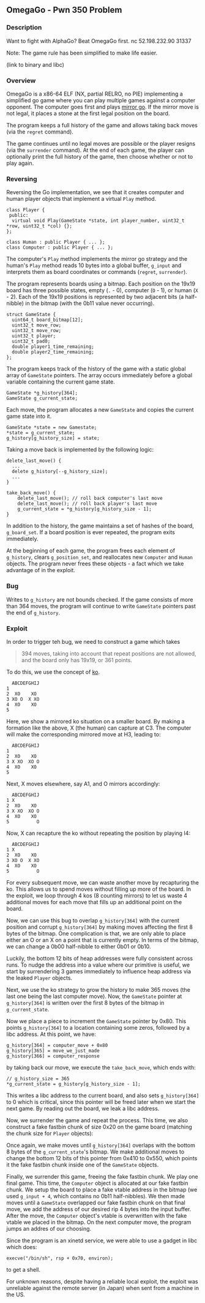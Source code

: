 ## OmegaGo - Pwn 350 Problem

### Description

Want to fight with AlphaGo? Beat OmegaGo first.
nc 52.198.232.90 31337

Note: The game rule has been simplified to make life easier.

(link to binary and libc)

### Overview

OmegaGo is a x86-64 ELF (NX, partial RELRO, no PIE) implementing a
simplified go game where you can play multiple games against a computer
opponent. The computer goes first and plays
[mirror go](http://senseis.xmp.net/?MirrorGo).  If the mirror move is
not legal, it places a stone at the first legal position on the board.

The program keeps a full history of the game and allows taking back moves (via
the `regret` command).

The game continues until no legal moves are possible or the player
resigns (via the `surrender` command). At the end of each game, the
player can optionally print the full history of the game, then choose
whether or not to play again.

### Reversing

Reversing the Go implementation, we see that it creates computer and
human player objects that implement a virtual `Play` method.

```
class Player {
 public:
  virtual void Play(GameState *state, int player_number, uint32_t *row, uint32_t *col) {};
};

class Human : public Player { ... };
class Computer : public Player { ... };
```

The computer's `Play` method implements the mirror go strategy and the
human's `Play` method reads 10 bytes into a global buffer, `g_input` and
interprets them as board coordinates or commands (`regret`,
`surrender`).

The program represents boards using a bitmap. Each position on the 19x19
board has three possible states, empty (`.` - 0), computer (`O` - 1), or
human (`X` - 2). Each of the 19x19 positions is represented by two
adjacent bits (a half-nibble) in the bitmap (with the 0b11 value never
occurring).

```
struct GameState {
  uint64_t board_bitmap[12];
  uint32_t move_row;
  uint32_t move_row;
  uint32_t player;
  uint32_t pad0;
  double player1_time_remaining;
  double player2_time_remaining;
};
```

The program keeps track of the history of the game with a static global
array of `GameState` pointers. The array occurs immediately before a
global variable containing the current game state.

```
GameState *g_history[364];
GameState g_current_state;
```

Each move, the program allocates a new `GameState` and copies the
current game state into it. 

```
GameState *state = new Gamestate;
*state = g_current_state;
g_history[g_history_size] = state;
```

Taking a move back is implemented by the following logic:

```
delete_last_move() {
  ...
  delete g_history[--g_history_size];
  ...
}

take_back_move() {
	delete_last_move(); // roll back computer's last move
	delete_last_move(); // roll back player's last move
	g_current_state = *g_history[g_history_size - 1];
}
```

In addition to the history, the game maintains a set of hashes of the
board, `g_board_set`. If a board position is ever repeated, the program
exits immediately.

At the beginning of each game, the program frees each element of
`g_history`, clears `g_position_set`, and reallocates new `Computer` and
`Human` objects. The program never frees these objects - a fact which we
take advantage of in the exploit.

### Bug

Writes to `g_history` are not bounds checked. If the game consists of
more than 364 moves, the program will continue to write `GameState`
pointers past the end of `g_history`.

### Exploit

In order to trigger teh bug, we need to construct a game which takes
>394 moves, taking into account that repeat positions are not allowed,
and the board only has 19x19, or 361 points.

To do this, we use the concept of [ko](http://senseis.xmp.net/?ko).

```
  ABCDEFGHIJ
1 
2  XO    XO
3 XO O  X XO
4  XO    XO
5
```

Here, we show a mirrored ko situation on a smaller board. By making a
formation like the above, X (the human) can capture at C3. The computer
will make the corresponding mirrored move at H3, leading to:

```
  ABCDEFGHIJ
1 
2  XO    XO
3 X XO  XO O
4  XO    XO
5 
```

Next, X moves elsewhere, say A1, and O mirrors accordingly:

```
  ABCDEFGHIJ
1 X
2  XO    XO
3 X XO  XO O
4  XO    XO
5          O
```

Now, X can recapture the ko without repeating the position by playing
I4:

```
  ABCDEFGHIJ
1 X
2  XO    XO
3 XO O  X XO
4  XO    XO
5          O
```

For every subsequent move, we can waste another move by recapturing the
ko. This allows us to spend moves without filling up more of the board.
In the exploit, we loop through 4 kos (8 counting mirrors) to let us
waste 4 additional moves for each move that fills up an additional point
on the board.

Now, we can use this bug to overlap `g_history[364]` with the current
position and corrupt `g_history[364]` by making moves affecting the
first 8 bytes of the bitmap. One complication is that, we are only able
to place either an O or an X on a point that is currently empty. In
terms of the bitmap, we can change a 0b00 half-nibble to either 0b01 or
0b10.

Luckily, the bottom 12 bits of heap addresses were fully consistent
across runs. To nudge the address into a value where our primitive is
useful, we start by surrendering 3 games immediately to influence heap
address via the leaked `Player` objects.

Next, we use the ko strategy to grow the history to make 365 moves (the
last one being the last computer move). Now, the `GameState` pointer at
`g_history[364]` is written over the first 8 bytes of the bitmap in
`g_current_state`.

Now we place a piece to increment the `GameState` pointer by 0x80. This
points `g_history[364]` to a location containing some zeros, followed by
a libc address. At this point, we have:

```
g_history[364] = computer_move + 0x80
g_history[365] = move_we_just_made
g_history[366] = computer_response
```

by taking back our move, we execute the `take_back_move`, which ends
with:

```
// g_history_size = 365
*g_current_state = g_history[g_history_size - 1];

```

This writes a libc address to the current board, and also sets
`g_history[364]` to 0 which is critical, since this pointer will be
freed later when we start the next game. By reading out the board, we
leak a libc address.

Now, we surrender the game and repeat the process. This time, we also
construct a fake fastbin chunk of size 0x20 on the game board (matching
the chunk size for `Player` objects):

Once again, we make moves until `g_history[364]` overlaps with the
bottom 8 bytes of the `g_current_state`'s bitmap. We make additional
moves to change the bottom 12 bits of this pointer from 0x410 to 0x550,
which points it the fake fastbin chunk inside one of the `GameState`
objects.

Finally, we surrender this game, freeing the fake fastbin chunk. We play
one final game. This time, the `Computer` object is allocated at our
fake fastbin chunk. We setup the board to place a fake vtable address in
the bitmap (we used `g_input + 4`, which contains no 0b11 half-nibbles).
We then made moves until a `GameState` overlapped our fake fastbin
chunk on that final move, we add the address of our desired rip 4 bytes
into the input buffer. After the move, the `Computer` object's vtable is
overwritten with the fake vtable we placed in the bitmap. On the next
computer move, the program jumps an addres of our choosing.

Since the program is an xinetd service, we were able to use a gadget in libc which does:

```
execve("/bin/sh", rsp + 0x70, environ);
```

to get a shell.

For unknown reasons, despite having a reliable local exploit, the
exploit was unreliable against the remote server (in Japan) when sent
from a machine in the US.
